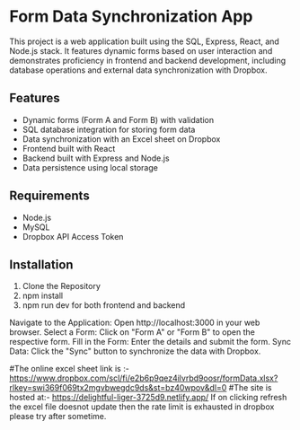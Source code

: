 # Form Data Synchronization App

This project is a web application built using the SQL, Express, React, and Node.js stack. 
It features dynamic forms based on user interaction and demonstrates proficiency in frontend and backend development, including database operations and external data synchronization with Dropbox.

## Features

- Dynamic forms (Form A and Form B) with validation
- SQL database integration for storing form data
- Data synchronization with an Excel sheet on Dropbox
- Frontend built with React
- Backend built with Express and Node.js
- Data persistence using local storage


## Requirements

- Node.js
- MySQL
- Dropbox API Access Token

## Installation

1. Clone the Repository
2. npm install
3. npm run dev for both frontend and backend

Navigate to the Application: Open http://localhost:3000 in your web browser.
Select a Form: Click on "Form A" or "Form B" to open the respective form.
Fill in the Form: Enter the details and submit the form.
Sync Data: Click the "Sync" button to synchronize the data with Dropbox.

#The online excel sheet link is :- https://www.dropbox.com/scl/fi/e2b6p9qez4ilvrbd9oosr/formData.xlsx?rlkey=swi369f069tx2mgvbwegdc9ds&st=bz40wpov&dl=0
#The site is hosted at:- https://delightful-liger-3725d9.netlify.app/
If on clicking refresh the excel file doesnot update then the rate limit is exhausted in dropbox please try after sometime.
